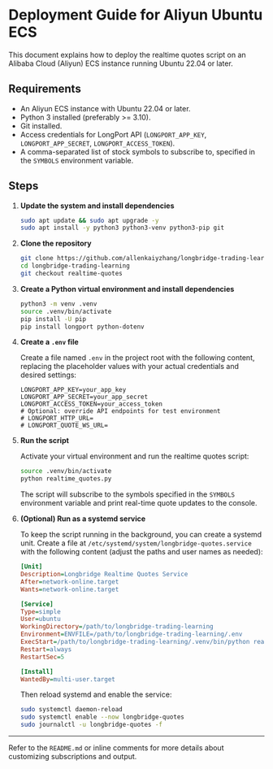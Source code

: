 # Deployment Guide for Aliyun Ubuntu ECS

This document explains how to deploy the realtime quotes script on an Alibaba Cloud (Aliyun) ECS instance running Ubuntu 22.04 or later.

## Requirements

- An Aliyun ECS instance with Ubuntu 22.04 or later.
- Python 3 installed (preferably >= 3.10).
- Git installed.
- Access credentials for LongPort API (`LONGPORT_APP_KEY`, `LONGPORT_APP_SECRET`, `LONGPORT_ACCESS_TOKEN`).
- A comma-separated list of stock symbols to subscribe to, specified in the `SYMBOLS` environment variable.

## Steps

1. **Update the system and install dependencies**

   ```sh
   sudo apt update && sudo apt upgrade -y
   sudo apt install -y python3 python3-venv python3-pip git
   ```

2. **Clone the repository**

   ```sh
   git clone https://github.com/allenkaiyzhang/longbridge-trading-learning.git
   cd longbridge-trading-learning
   git checkout realtime-quotes
   ```

3. **Create a Python virtual environment and install dependencies**

   ```sh
   python3 -m venv .venv
   source .venv/bin/activate
   pip install -U pip
   pip install longport python-dotenv
   ```

4. **Create a `.env` file**

   Create a file named `.env` in the project root with the following content, replacing the placeholder values with your actual credentials and desired settings:

   ```env
   LONGPORT_APP_KEY=your_app_key
   LONGPORT_APP_SECRET=your_app_secret
   LONGPORT_ACCESS_TOKEN=your_access_token
   # Optional: override API endpoints for test environment
   # LONGPORT_HTTP_URL=
   # LONGPORT_QUOTE_WS_URL=
   ```

5. **Run the script**

   Activate your virtual environment and run the realtime quotes script:

   ```sh
   source .venv/bin/activate
   python realtime_quotes.py
   ```

   The script will subscribe to the symbols specified in the `SYMBOLS` environment variable and print real-time quote updates to the console.

6. **(Optional) Run as a systemd service**

   To keep the script running in the background, you can create a systemd unit. Create a file at `/etc/systemd/system/longbridge-quotes.service` with the following content (adjust the paths and user names as needed):

   ```ini
   [Unit]
   Description=Longbridge Realtime Quotes Service
   After=network-online.target
   Wants=network-online.target

   [Service]
   Type=simple
   User=ubuntu
   WorkingDirectory=/path/to/longbridge-trading-learning
   Environment=ENVFILE=/path/to/longbridge-trading-learning/.env
   ExecStart=/path/to/longbridge-trading-learning/.venv/bin/python realtime_quotes.py
   Restart=always
   RestartSec=5

   [Install]
   WantedBy=multi-user.target
   ```

   Then reload systemd and enable the service:

   ```sh
   sudo systemctl daemon-reload
   sudo systemctl enable --now longbridge-quotes
   sudo journalctl -u longbridge-quotes -f
   ```

---

Refer to the `README.md` or inline comments for more details about customizing subscriptions and output.